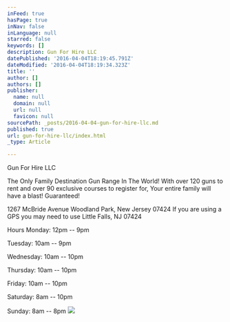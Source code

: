 ```yaml
---
inFeed: true
hasPage: true
inNav: false
inLanguage: null
starred: false
keywords: []
description: Gun For Hire LLC
datePublished: '2016-04-04T18:19:45.791Z'
dateModified: '2016-04-04T18:19:34.323Z'
title: ''
author: []
authors: []
publisher:
  name: null
  domain: null
  url: null
  favicon: null
sourcePath: _posts/2016-04-04-gun-for-hire-llc.md
published: true
url: gun-for-hire-llc/index.html
_type: Article

---
```

Gun For Hire LLC

The Only Family Destination Gun Range In The World!
With over 120 guns to rent and over 90 exclusive courses to register for, Your entire family will have a blast! Guaranteed!

1267 McBride Avenue
Woodland Park, New Jersey 07424
If you are using a GPS you may need to use Little Falls, NJ 07424

Hours
Monday: 12pm -- 9pm 

Tuesday: 10am -- 9pm 

Wednesday: 10am -- 10pm 

Thursday: 10am -- 10pm 

Friday: 10am -- 10pm 

Saturday: 8am -- 10pm 

Sunday: 8am -- 8pm
![](https://the-grid-user-content.s3-us-west-2.amazonaws.com/3dfcccc4-097b-40da-a1e0-c8d0af50cfac.jpg)
